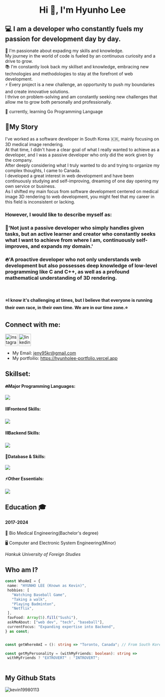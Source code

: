 <h1 align="center">Hi 👋, I'm Hyunho Lee </h1>
<h2 align="left">💻 I am a developer who constantly fuels my passion for development day by day.</h2>

🚀 I'm passionate about expading my skills and knowledge.<br/> My journey in the world of code is fueled by an continuous curiosity and a drive to grow.<br/> 
📚 I'm constantly look back my skillset and knowledge, embracing new technologies and methodologies to stay at the forefront of web development.<br/> 
⚡️ Every project is a new challenge, an opportunity to push my boundaries and create innovative solutions.<br /> I thrive on problem-solving and am constantly seeking new challenges that allow me to grow both personally and professionally.

🎯 currently, learning Go Programming Language

<h2 align="left">🎒My Story</h3>
I've worked as a software developer in South Korea 🇰🇷, mainly focusing on 3D medical image rendering.<br/> 
At that time, I didn't have a clear goal of what I really wanted to achieve as a developer, and I was a passive developer who only did the work given by the company.<br/>
After deeply considering what I truly wanted to do and trying to organize my complex thoughts, I came to Canada.<br/>
I developed a great interest in web development and have been continuously studying and self-improving, dreaming of one day opening my own service or business.<br/>
As I shifted my main focus from software development centered on medical image 3D rendering to web development, you might feel that my career in this field is inconsistent or lacking.<br/> <h3>However, I would like to describe myself as:</h3>

<h3>🎯'Not just a passive developer who simply handles given tasks, but an active learner and creator who constantly seeks what I want to achieve from where I am, continuously self-improves, and expands my domain.'</h3>

<h3>🔥'A proactive developer who not only understands web development but also possesses deep knowledge of low-level programming like C and C++, as well as a profound mathematical understanding of 3D rendering.</h3>
<br/>

<h4>⭐️I know it's challenging at times, but I believe that everyone is running their own race, in their own time. We are in our time zone.⭐️</h4>


## Connect with me:
<p align="left">
<a href="https://instagram.com/hyunho4259" target="_blank"><img align="center" src="https://raw.githubusercontent.com/rahuldkjain/github-profile-readme-generator/master/src/images/icons/Social/instagram.svg" alt="instagram" height="40" width="40" /></a>
<a href="https://www.linkedin.com/in/Hyunho-lee" target="_blank"><img align="center" src="https://images.rawpixel.com/image_png_800/czNmcy1wcml2YXRlL3Jhd3BpeGVsX2ltYWdlcy93ZWJzaXRlX2NvbnRlbnQvbHIvdjk4Mi1kNS0xMF8xLnBuZw.png" alt="linkedin" height="40" width="40" /></a>
</p>

- My Email: jeny95kr@gmail.com
- My portfoilio: https://hyunholee-portfolio.vercel.app


## Skillset:

#### 🔥Major Programming Languages:

  <div align="left">
    <img src="https://skillicons.dev/icons?i=c,cpp,js,ts,py" />
  </div>

<!-- Libraries and Frameworks -->

#### ⛓️Frontend Skills:

  <div align="left">      
    <img src="https://skillicons.dev/icons?i=html,css,vite,react,nextjs,tailwind" />
  </div>

#### ⛓️Backend Skills:

  <div align="left">      
    <img src="https://skillicons.dev/icons?i=nodejs,express,go" />
  </div>
<!-- Databases -->

#### 🧵Database & Skills:

  <div align="left">      
    <img src="https://skillicons.dev/icons?i=postgres,mysql,prisma,mongodb,postman" />
  </div>

<!-- Tools and Technologies -->

#### ⚡️Other Essentials:

  <div align="left">      
    <img src="https://skillicons.dev/icons?i=github,jest,vitest,npm" />
  </div>



## Education 🎓
<h4 align="left">2017-2024</h3>
<p align="left">🧬 Bio Medical Engineering(Bachelor's degree)</p>
<p align="left">🖥️ Computer and Electronic System Engineering(Minor)</p>
<p align="left"><i>Hankuk University of Foreign Studies</i></p>


 ## Who am I?
 ```typescript
const WhoAmI = {
  name: "HYUNHO LEE (Known as Kevin)",
  hobbies: [
    "Watching Baseball Game",
    "Taking a walk",
    "Playing Badminton",
    "Netflix",
  ],
  favFood: Array(5).fill("Sushi"),
  askMeAbout: ["web dev", "tech", "baseball"],
  currentFocus: "Expanding expertise into Backend",
} as const;


const getWhereAmI = (): string => "Toronto, Canada"; // From South Korea

const getMyPersonality = (withMyFriends: boolean): string =>
  withMyFriends ? "EXTROVERT" : "INTROVERT";
	
 ```

## My Github Stats
<p><img align="center" src="https://github-readme-streak-stats.herokuapp.com/?user=kevin19980113&theme=highcontrast" alt="kevin19980113" /></p>
